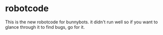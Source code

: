 # robotcode
This is the new robotcode for bunnybots. it didn't run well so if you want to glance through it to find bugs, go for it. 
